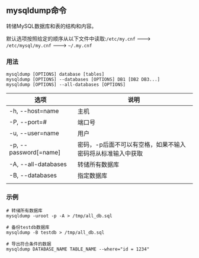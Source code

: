 ## mysqldump命令

转储MySQL数据库和表的结构和内容。

默认选项按照给定的顺序从以下文件中读取:`/etc/my.cnf` ---> `/etc/mysql/my.cnf` --->  `~/.my.cnf`

### 用法
```
mysqldump [OPTIONS] database [tables]
mysqldump [OPTIONS] --databases [OPTIONS] DB1 [DB2 DB3...]
mysqldump [OPTIONS] --all-databases [OPTIONS]
```
| 选项 | 说明                                                  
| --- | ---
| -h, --host=name       | 主机
| -P, --port=#          | 端口号
| -u, --user=name       | 用户
| -p, --password[=name] | 密码，-p后面不可以有空格，如果不输入密码将从标准输入中获取
| -A, --all-databases   | 转储所有数据库
| -B, --databases       | 指定数据库
|                       |

### 示例

~~~shell
# 转储所有数据库
mysqldump -uroot -p -A > /tmp/all_db.sql

# 备份testdb数据库
mysqldump -B testdb > /tmp/all_db.sql

# 导出符合条件的数据
mysqldump DATABASE_NAME TABLE_NAME --where="id = 1234"
~~~
